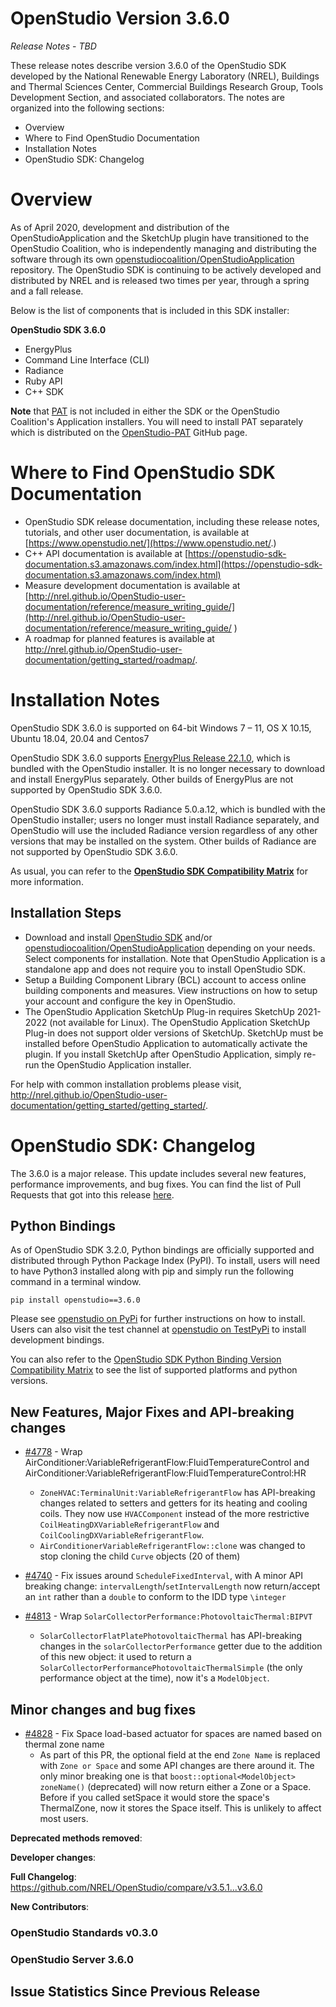 # OpenStudio Version 3.6.0

_Release Notes_ -  _TBD_

These release notes describe version 3.6.0 of the OpenStudio SDK developed by the National Renewable Energy Laboratory (NREL), Buildings and Thermal Sciences Center, Commercial Buildings Research Group, Tools Development Section, and associated collaborators. The notes are organized into the following sections:

-  Overview
-  Where to Find OpenStudio Documentation
-  Installation Notes
-  OpenStudio SDK: Changelog

# Overview

As of April 2020, development and distribution of the OpenStudioApplication and the SketchUp plugin have transitioned to the OpenStudio Coalition, who is independently managing and distributing the software through its own [openstudiocoalition/OpenStudioApplication](https://github.com/openstudiocoalition/OpenStudioApplication) repository. The OpenStudio SDK is continuing to be actively developed and distributed by NREL and is released two times per year, through a spring and a fall release.

Below is the list of components that is included in this SDK installer:

__**OpenStudio SDK 3.6.0**__
- EnergyPlus
- Command Line Interface (CLI)
- Radiance
- Ruby API
- C++ SDK

**Note** that [PAT](https://github.com/NREL/OpenStudio-PAT) is not included in either the SDK or the OpenStudio Coalition's Application installers. You will need to install PAT separately which is distributed on the [OpenStudio-PAT](https://github.com/NREL/OpenStudio-PAT) GitHub page.

# Where to Find OpenStudio SDK Documentation

- OpenStudio SDK release documentation, including these release notes, tutorials, and other user documentation, is available at [https://www.openstudio.net/](https://www.openstudio.net/.)
- C++ API documentation is available at [https://openstudio-sdk-documentation.s3.amazonaws.com/index.html](https://openstudio-sdk-documentation.s3.amazonaws.com/index.html)
- Measure development documentation is available at [http://nrel.github.io/OpenStudio-user-documentation/reference/measure_writing_guide/](http://nrel.github.io/OpenStudio-user-documentation/reference/measure_writing_guide/ )
- A roadmap for planned features is available at http://nrel.github.io/OpenStudio-user-documentation/getting_started/roadmap/.

# Installation Notes

OpenStudio SDK 3.6.0 is supported on 64-bit Windows 7 – 11, OS X 10.15, Ubuntu 18.04, 20.04 and Centos7

OpenStudio SDK 3.6.0 supports [EnergyPlus Release 22.1.0](https://github.com/NREL/EnergyPlus/releases/tag/v22.1.0), which is bundled with the OpenStudio installer. It is no longer necessary to download and install EnergyPlus separately. Other builds of EnergyPlus are not supported by OpenStudio SDK 3.6.0.

OpenStudio SDK 3.6.0 supports Radiance 5.0.a.12, which is bundled with the OpenStudio installer; users no longer must install Radiance separately, and OpenStudio will use the included Radiance version regardless of any other versions that may be installed on the system. Other builds of Radiance are not supported by OpenStudio SDK 3.6.0.

As usual, you can refer to the **[OpenStudio SDK Compatibility Matrix](https://github.com/NREL/OpenStudio/wiki/OpenStudio-SDK-Version-Compatibility-Matrix)** for more information.


## Installation Steps

- Download and install [OpenStudio SDK](https://github.com/NREL/openstudio) and/or [openstudiocoalition/OpenStudioApplication](https://github.com/openstudiocoalition/OpenStudioApplication) depending on your needs. Select components for installation. Note that OpenStudio Application is a standalone app and does not require you to install OpenStudio SDK.
- Setup a Building Component Library (BCL) account to access online building components and measures. View instructions on how to setup your account and configure the key in OpenStudio.
- The OpenStudio Application SketchUp Plug-in requires SketchUp 2021-2022 (not available for Linux). The OpenStudio Application SketchUp Plug-in does not support older versions of SketchUp. SketchUp must be installed before OpenStudio Application to automatically activate the plugin. If you install SketchUp after OpenStudio Application, simply re-run the OpenStudio Application installer.

For help with common installation problems please visit, http://nrel.github.io/OpenStudio-user-documentation/getting_started/getting_started/.

# OpenStudio SDK: Changelog

The 3.6.0 is a major release. This update includes several new features, performance improvements, and bug fixes.
You can find the list of Pull Requests that got into this release [here](https://github.com/NREL/OpenStudio/pulls?utf8=%E2%9C%93&q=is%3Apr+is%3Aclosed+created%3A2021-04-27..2022-09-26+).


## Python Bindings

As of OpenStudio SDK 3.2.0, Python bindings are officially supported and distributed through Python Package Index (PyPI). To install, users will need to have Python3 installed along with pip and simply run the following command in a terminal window.

`pip install openstudio==3.6.0`

Please see [openstudio on PyPi](https://pypi.org/project/openstudio/) for further instructions on how to install. Users can also visit the test channel at [openstudio on TestPyPi](https://test.pypi.org/project/openstudio/) to install development bindings.

You can also refer to the [OpenStudio SDK Python Binding Version Compatibility Matrix](https://github.com/NREL/OpenStudio/wiki/OpenStudio-SDK-Python-Binding-Version-Compatibility-Matrix) to see the list of supported platforms and python versions.

## New Features, Major Fixes and API-breaking changes

* [#4778](https://github.com/NREL/OpenStudio/pull/4778) - Wrap AirConditioner:VariableRefrigerantFlow:FluidTemperatureControl and AirConditioner:VariableRefrigerantFlow:FluidTemperatureControl:HR
    * `ZoneHVAC:TerminalUnit:VariableRefrigerantFlow` has API-breaking changes related to setters and getters for its heating and cooling coils. They now use `HVACComponent` instead of the more restrictive `CoilHeatingDXVariableRefrigerantFlow` and `CoilCoolingDXVariableRefrigerantFlow`.
    * `AirConditionerVariableRefrigerantFlow::clone` was changed to stop cloning the child `Curve` objects (20 of them)

* [#4740](https://github.com/NREL/OpenStudio/pull/4740) - Fix issues around `ScheduleFixedInterval`, with A minor API breaking change: `intervalLength`/`setIntervalLength` now return/accept an `int` rather than a `double` to conform to the IDD type `\integer`

* [#4813](https://github.com/NREL/OpenStudio/pull/4813) - Wrap `SolarCollectorPerformance:PhotovoltaicThermal:BIPVT`
    * `SolarCollectorFlatPlatePhotovoltaicThermal` has API-breaking changes in the `solarCollectorPerformance` getter due to the addition of this new object: it used to return a `SolarCollectorPerformancePhotovoltaicThermalSimple` (the only performance object at the time), now it's a `ModelObject`.

## Minor changes and bug fixes


* [#4828](https://github.com/NREL/OpenStudio/pull/4828) - Fix Space load-based actuator for spaces are named based on thermal zone name
    * As part of this PR, the optional field at the end `Zone Name` is replaced with `Zone or Space` and some API changes are there around it. The only minor breaking one is that `boost::optional<ModelObject> zoneName()` (deprecated) will now return either a Zone or a Space. Before if you called setSpace it would store the space's ThermalZone, now it stores the Space itself. This is unlikely to affect most users.

**Deprecated methods removed**:

**Developer changes**:

**Full Changelog**: https://github.com/NREL/OpenStudio/compare/v3.5.1...v3.6.0

**New Contributors**:


### OpenStudio Standards v0.3.0



### OpenStudio Server 3.6.0



## Issue Statistics Since Previous Release
